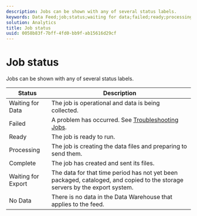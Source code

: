 ```yaml
---
description: Jobs can be shown with any of several status labels.
keywords: Data Feed;job;status;waiting for data;failed;ready;processing;complete;no data
solution: Analytics
title: Job status
uuid: 0058b83f-7bff-4fd0-bb9f-ab15616d29cf
---
```


# Job status

Jobs can be shown with any of several status labels.

|  Status  | Description  |
|---|---|
|  Waiting for Data  | The job is operational and data is being collected.  |
|  Failed  |A problem has occurred. See [Troubleshooting Jobs](/help/export/analytics-data-feed/jobs-troubleshooting.md).  |
|  Ready  | The job is ready to run.  |
|  Processing  | The job is creating the data files and preparing to send them.  |
|  Complete  | The job has created and sent its files.  |
|  Waiting for Export  | The data for that time period has not yet been packaged, cataloged, and copied to the storage servers by the export system.  |
|  No Data  | There is no data in the Data Warehouse that applies to the feed.  |

